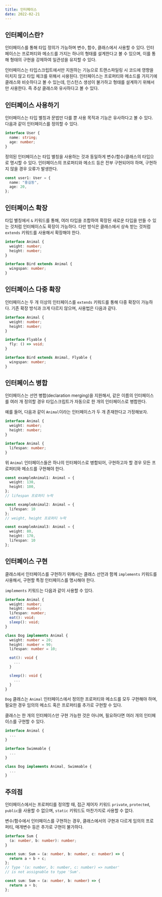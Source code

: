 ```yaml
---
title: 인터페이스
date: 2022-02-21
---
```


## 인터페이스란?

인터페이스를 통해 타입 정의가 가능하며 변수, 함수, 클래스에서 사용할 수 있다.
인터페이스는 프로퍼티와 메소드를 가지는 하나의 형태를 설계한다고 볼 수 있으며, 
이를 통해 형태의 구현을 강제하여 일관성을 유지할 수 있다.

인터페이스는 타입스크립트에서만 지원하는 기능으로 트랜스파일링 시 코드에 영향을 미치지 않고 타입 체크를 위해서 사용된다.
인터페이스는 프로퍼티와 메소드를 가지기에 클래스와 비슷하다고 볼 수 있는데, 인스턴스 생성이 불가하고 형태를 설계하기 위해서만 사용한다.
즉 추상 클래스와 유사하다고 볼 수 있다.

## 인터페이스 사용하기

인터페이스는 타입 별칭과 문법만 다를 뿐 사용 목적과 기능은 유사하다고 볼 수 있다.
다음과 같이 인터페이스를 정의할 수 있다.

```typescript
interface User {
  name: string;
  age: number;
}
```

정의된 인터페이스는 타입 별칭을 사용하는 것과 동일하게 변수/함수/클래스의 타입으로 명시할 수 있다.
인터페이스의 프로퍼티와 메소드 등은 전부 구현되어야 하며, 구현하지 않을 경우 오류가 발생한다.

```typescript
const user1: User = {
  name: "홍길동",
  age: 20,
};
```

## 인터페이스 확장

타입 별칭에서 `&` 키워드를 통해, 여러 타입을 조합하여 확장된 새로운 타입을 만들 수 있는 것처럼 인터페이스도 확장이 가능하다.
다만 방식은 클래스에서 상속 받는 것처럼 `extends` 키워드를 사용해서 확장해야 한다.

```typescript
interface Animal {
  weight: number;
  height: number;
}

interface Bird extends Animal {
  wingspan: number;
}
```

## 인터페이스 다중 확장

인터페이스는 두 개 이상의 인터페이스를 `extends` 키워드를 통해 다중 확장이 가능하다.
기존 확장 방식과 크게 다르지 않으며, 사용법은 다음과 같다.

```typescript
interface Animal {
  weight: number;
  height: number;
}

interface Flyable {
  fly: () => void;
}

interface Bird extends Animal, Flyable {
  wingspan: number;
}
```

## 인터페이스 병합

인터페이스는 선언 병합(declaration merging)을 지원해서, 같은 이름의 인터페이스를 여러 개 정의할 경우 타입스크립트가 자동으로 한 개의 인터페이스로 병합한다.

예를 들어, 다음과 같이 `Animal`이라는 인터페이스가 두 개 존재한다고 가정해보자.

```typescript
interface Animal {
  weight: number;
  height: number;
}

interface Animal {
  lifespan: number;
}
```

위 `Animal` 인터페이스들은 하나의 인터페이스로 병합되어, 구현하고자 할 경우 모든 프로퍼티와 메소드를 구현해야 한다.

```typescript
const exampleAnimal1: Animal = {
  weight: 130,
  height: 100,
};
// lifespan 프로퍼티 누락

const exampleAnimal2: Animal = {
  lifespan: 10
};
// weight, height 프로퍼티 누락

const exampleAnimal3: Animal = {
  weight: 80,
  height: 170,
  lifespan: 10
};
```

## 인터페이스 구현

클래스에서 인터페이스를 구현하기 위해서는 클래스 선언과 함께 `implements` 키워드를 사용해서, 구현할 특정 인터페이스를 명시해야 한다.

`implements` 키워드는 다음과 같이 사용할 수 있다.

```typescript
interface Animal {
  weight: number;
  height: number;
  lifespan: number;
  eat(): void;
  sleep(): void;
}

class Dog implements Animal {
  weight: number = 20;
  height: number = 90;
  lifespan: number = 10;

  eat(): void {
    ...
  }

  sleep(): void {
    ...
  }
}
```

`Dog` 클래스는 `Animal` 인터페이스에서 정의한 프로퍼티와 메소드를 모두 구현해야 하며, 
필요한 경우 임의의 메소드 혹은 프로퍼티를 추가로 구현할 수 있다.

클래스는 한 개의 인터페이스만 구현 가능한 것은 아니며, 필요하다면 여러 개의 인터페이스를 구현할 수 있다.

```typescript
interface Animal {
  ...
}

interface Swimmable {
  ...
}

class Dog implements Animal, Swimmable {
  ...
}
```

## 주의점

인터페이스에서는 프로퍼티를 정의할 때, 접근 제어자 키워드 `private`, `protected`, `public`을 사용할 수 없으며, `static` 키워드도 마찬가지로 사용할 수 없다.

변수/함수에서 인터페이스를 구현하는 경우, 클래스에서의 구현과 다르게 임의의 프로퍼티, 매개변수 등은 추가로 구현이 불가하다.

```typescript
interface Sum {
  (a: number, b: number): number;
}

const sum: Sum = (a: number, b: number, c: number) => {
  return a + b + c;
};
// Type '(a: number, b: number, c: number) => number' 
// is not assignable to type 'Sum'.

const sum: Sum = (a: number, b: number) => {
  return a + b;
};
```
